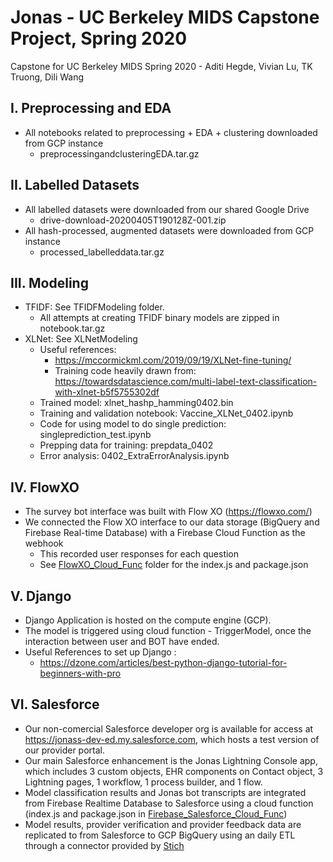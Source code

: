# Jonas - UC Berkeley MIDS Capstone Project, Spring 2020
Capstone for UC Berkeley MIDS Spring 2020 - Aditi Hegde, Vivian Lu, TK Truong, Dili Wang

## I. Preprocessing and EDA 
* All notebooks related to preprocessing + EDA + clustering downloaded from GCP instance
    * preprocessingandclusteringEDA.tar.gz 

## II. Labelled Datasets 
* All labelled datasets were downloaded from our shared Google Drive
    * drive-download-20200405T190128Z-001.zip 
* All hash-processed, augmented datasets were downloaded from GCP instance 
    * processed_labelleddata.tar.gz 

## III. Modeling 
* TFIDF: See TFIDFModeling folder.  
    * All attempts at creating TFIDF binary models are zipped in notebook.tar.gz
* XLNet: See XLNetModeling 
    * Useful references: 
        * https://mccormickml.com/2019/09/19/XLNet-fine-tuning/
        * Training code heavily drawn from: https://towardsdatascience.com/multi-label-text-classification-with-xlnet-b5f5755302df
    * Trained model: xlnet_hashp_hamming0402.bin 
    * Training and validation notebook: Vaccine_XLNet_0402.ipynb 
    * Code for using model to do single prediction: singleprediction_test.ipynb
    * Prepping data for training: prepdata_0402
    * Error analysis: 0402_ExtraErrorAnalysis.ipynb

## IV. FlowXO 
* The survey bot interface was built with Flow XO (https://flowxo.com/)
* We connected the Flow XO interface to our data storage (BigQuery and Firebase Real-time Database) with a Firebase Cloud Function as the webhook
    * This recorded user responses for each question
    * See [FlowXO_Cloud_Func](https://github.com/dwang-ischool/Jonas/tree/master/FlowXO_Cloud_Func) folder for the index.js and package.json

## V. Django 
* Django Application is hosted on the compute engine (GCP).
* The model is triggered using cloud function - TriggerModel, once the interaction between user and BOT have ended.
* Useful References to set up Django : 
    * https://dzone.com/articles/best-python-django-tutorial-for-beginners-with-pro

## VI. Salesforce
* Our non-comercial Salesforce developer org is available for access at https://jonass-dev-ed.my.salesforce.com, which hosts a test version of our provider portal. 
* Our main Salesforce enhancement is the Jonas Lightning Console app, which includes 3 custom objects, EHR components on Contact object, 3 Lightning pages, 1 workflow, 1 process builder, and 1 flow. 
* Model classification results and Jonas bot transcripts are integrated from Firebase Realtime Database to Salesforce using a cloud function (index.js and package.json in [Firebase_Salesforce_Cloud_Func](https://github.com/dwang-ischool/Jonas/tree/master/Firebase_Salesforce_Cloud_Func))
* Model results, provider verification and provider feedback data are replicated to from Salesforce to GCP BigQuery using an daily ETL through a connector provided by [Stich](https://www.stitchdata.com/)
